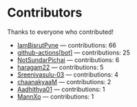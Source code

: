 # Contributors

Thanks to everyone who contributed!

- [IamBisrutPyne](https://github.com/IamBisrutPyne) — contributions: 66
- [github-actions[bot]](https://github.com/apps/github-actions) — contributions: 25
- [NotSundarPichai](https://github.com/NotSundarPichai) — contributions: 6
- [haragam22](https://github.com/haragam22) — contributions: 5
- [Sreenivasulu-03](https://github.com/Sreenivasulu-03) — contributions: 4
- [chaanakyaaM](https://github.com/chaanakyaaM) — contributions: 2
- [Aadhithya01](https://github.com/Aadhithya01) — contributions: 1
- [MannXo](https://github.com/MannXo) — contributions: 1